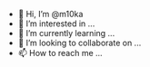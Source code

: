 - 👋 Hi, I’m @m10ka
- 👀 I’m interested in ...
- 🌱 I’m currently learning ...
- 💞️ I’m looking to collaborate on ...
- 📫 How to reach me ...

<!---
m10ka/m10ka is a ✨ special ✨ repository because its `README.md` (this file) appears on your GitHub profile.
You can click the Preview link to take a look at your changes.
--->
